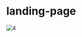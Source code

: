 # landing-page
![4](https://user-images.githubusercontent.com/67361612/145669670-29c2876f-2ef7-480b-ba75-d46ef27ab342.png)
